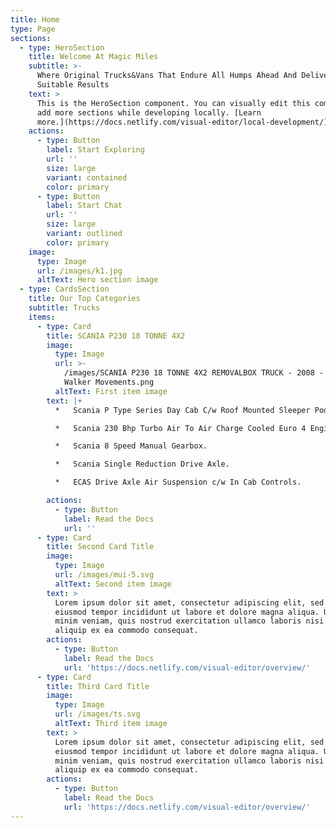 ```yaml
---
title: Home
type: Page
sections:
  - type: HeroSection
    title: Welcome At Magic Miles
    subtitle: >-
      Where Original Trucks&Vans That Endure All Humps Ahead And Deliver
      Suitable Results 
    text: >
      This is the HeroSection component. You can visually edit this component &
      add more sections while developing locally. [Learn
      more.](https://docs.netlify.com/visual-editor/local-development/)
    actions:
      - type: Button
        label: Start Exploring
        url: ''
        size: large
        variant: contained
        color: primary
      - type: Button
        label: Start Chat
        url: ''
        size: large
        variant: outlined
        color: primary
    image:
      type: Image
      url: /images/k1.jpg
      altText: Hero section image
  - type: CardsSection
    title: Our Top Categories
    subtitle: Trucks
    items:
      - type: Card
        title: SCANIA P230 18 TONNE 4X2
        image:
          type: Image
          url: >-
            /images/SCANIA P230 18 TONNE 4X2 REMOVALBOX TRUCK - 2008 - 41915 -
            Walker Movements.png
          altText: First item image
        text: |+
          *   Scania P Type Series Day Cab C/w Roof Mounted Sleeper Pod.

          *   Scania 230 Bhp Turbo Air To Air Charge Cooled Euro 4 Engine.

          *   Scania 8 Speed Manual Gearbox.

          *   Scania Single Reduction Drive Axle.

          *   ECAS Drive Axle Air Suspension c/w In Cab Controls.

        actions:
          - type: Button
            label: Read the Docs
            url: ''
      - type: Card
        title: Second Card Title
        image:
          type: Image
          url: /images/mui-5.svg
          altText: Second item image
        text: >
          Lorem ipsum dolor sit amet, consectetur adipiscing elit, sed do
          eiusmod tempor incididunt ut labore et dolore magna aliqua. Ut enim ad
          minim veniam, quis nostrud exercitation ullamco laboris nisi ut
          aliquip ex ea commodo consequat.
        actions:
          - type: Button
            label: Read the Docs
            url: 'https://docs.netlify.com/visual-editor/overview/'
      - type: Card
        title: Third Card Title
        image:
          type: Image
          url: /images/ts.svg
          altText: Third item image
        text: >
          Lorem ipsum dolor sit amet, consectetur adipiscing elit, sed do
          eiusmod tempor incididunt ut labore et dolore magna aliqua. Ut enim ad
          minim veniam, quis nostrud exercitation ullamco laboris nisi ut
          aliquip ex ea commodo consequat.
        actions:
          - type: Button
            label: Read the Docs
            url: 'https://docs.netlify.com/visual-editor/overview/'
---
```

